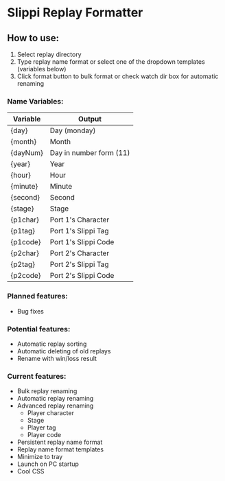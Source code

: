 # Slippi Replay Formatter

## How to use:
1. Select replay directory
2. Type replay name format or select one of the dropdown templates (variables below)
3. Click format button to bulk format or check watch dir box for automatic renaming

### Name Variables:
Variable | Output
---------|-------
{day} | Day (monday)
{month} | Month
{dayNum} | Day in number form (11)
{year} | Year
{hour} | Hour
{minute} | Minute
{second} | Second
{stage} | Stage
{p1char} | Port 1's Character
{p1tag} | Port 1's Slippi Tag
{p1code} | Port 1's Slippi Code
{p2char} | Port 2's Character
{p2tag} | Port 2's Slippi Tag
{p2code} | Port 2's Slippi Code

### Planned features:
* Bug fixes

### Potential features:
* Automatic replay sorting
* Automatic deleting of old replays
* Rename with win/loss result

### Current features:
* Bulk replay renaming
* Automatic replay renaming
* Advanced replay renaming
    * Player character
    * Stage
    * Player tag
    * Player code
* Persistent replay name format
* Replay name format templates
* Minimize to tray
* Launch on PC startup
* Cool CSS
